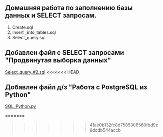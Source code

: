 ## Домашняя работа по заполнению базы данных и SELECT запросам.
1. Create.sql
2. Insert _into_tables.sql
3. Select_query.sql

## Добавлен файл с SELECT запросами "Продвинутая выборка данных"
[Select_query_#2.sql](https://github.com/Nikolaytcev/sql_homework/blob/main/Select_query_%232.sql)
<<<<<<< HEAD

## Добавлен файл д/з "Работа с PostgreSQL из Python"
[SQL_Python.py](https://github.com/Nikolaytcev/sql_homework/blob/main/SQL_Python.py)


=======
>>>>>>> 41ae0b132fc8d7585306560fbd9e8dcdb544accb

